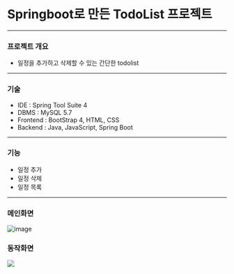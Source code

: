 # Springboot로 만든 TodoList 프로젝트

---
### 프로젝트 개요
* 일정을 추가하고 삭제할 수 있는 간단한 todolist
---
### 기술
* IDE : Spring Tool Suite 4
* DBMS : MySQL 5.7
* Frontend : BootStrap 4, HTML, CSS
* Backend : Java, JavaScript, Spring Boot
---
### 기능
* 일정 추가
* 일정 삭제
* 일정 목록
---
### 메인화면
![image](https://user-images.githubusercontent.com/76156034/109390411-da343380-7954-11eb-9163-242680124bab.png)

### 동작화면
<img src="![AC_ 20210228-000119](https://user-images.githubusercontent.com/76156034/109391288-a60f4180-7959-11eb-9d37-d6879362faf6.gif"></img>
